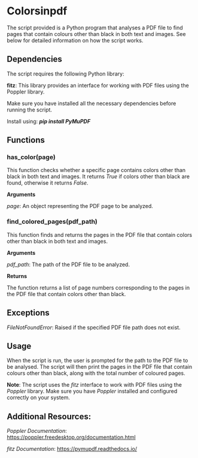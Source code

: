 # Colorsinpdf

The script provided is a Python program that analyses a PDF file to find pages that contain colours other than black in both text and images. See below for detailed information on how the script works.

## Dependencies
The script requires the following Python library:

**fitz**: This library provides an interface for working with PDF files using the Poppler library.

Make sure you have installed all the necessary dependencies before running the script.

Install using: _**pip install PyMuPDF**_

## Functions
### has_color(page)
This function checks whether a specific page contains colors other than black in both text and images. It returns _True_ if colors other than black are found, otherwise it returns _False_.

**Arguments**

_page_: An object representing the PDF page to be analyzed.

### find_colored_pages(pdf_path)
This function finds and returns the pages in the PDF file that contain colors other than black in both text and images.

**Arguments**

_pdf_path_: The path of the PDF file to be analyzed.

**Returns**

The function returns a list of page numbers corresponding to the pages in the PDF file that contain colors other than black.

## Exceptions
_FileNotFoundError_: Raised if the specified PDF file path does not exist.

## Usage

When the script is run, the user is prompted for the path to the PDF file to be analysed. The script will then print the pages in the PDF file that contain colours other than black, along with the total number of coloured pages.

**Note**: The script uses the _fitz_ interface to work with PDF files using the _Poppler_ library. Make sure you have _Poppler_ installed and configured correctly on your system.

## Additional Resources:

_Poppler Documentation_: https://poppler.freedesktop.org/documentation.html

_fitz Documentation_: https://pymupdf.readthedocs.io/
